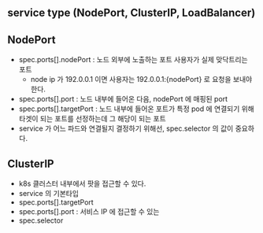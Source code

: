 ## service type (NodePort, ClusterIP, LoadBalancer)

## NodePort
* spec.ports[].nodePort : 노드 외부에 노출하는 포트 사용자가 실제 맞닥트리는 포트
    * node ip 가 192.0.0.1 이면 사용자는 192.0.0.1:{nodePort} 로 요청을 보내야 한다.
* spec.ports[].port : 노드 내부에 들어온 다음, nodePort 에 매핑된 port
* spec.ports[].targetPort : 노드 내부에 들어온 포트가 특정 pod 에 연결되기 위해 타겟이 되는 포트를 선정하는데 그 해당이 되는 포트
* service 가 어느 파드와 연결될지 결정하기 위해선, spec.selector 의 값이 중요하다.

## ClusterIP
* k8s 클러스터 내부에서 팟을 접근할 수 있다.
* service 의 기본타입
* spec.ports[].targetPort
* spec.ports[].port : 서비스 IP 에 접근할 수 있는 
* spec.selector